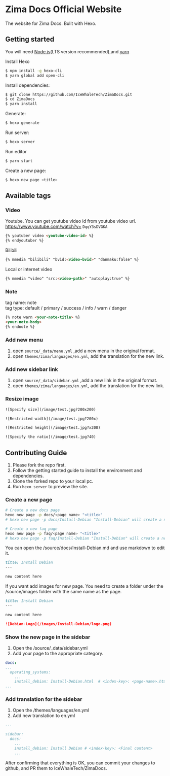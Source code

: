 # Zima Docs Official Website


The website for Zima Docs. Bulit with Hexo.

## Getting started

You will need [Node.js](https://nodejs.org/en/)(LTS version recommended),and [yarn](https://classic.yarnpkg.com/en/docs/install)

Install Hexo 

``` bash
$ npm install -g hexo-cli
$ yarn global add open-cli
```

Install dependencies:

``` bash
$ git clone https://github.com/IceWhaleTech/ZimaDocs.git
$ cd ZimaDocs
$ yarn install
```

Generate:

``` bash
$ hexo generate
```

Run server:

``` bash
$ hexo server
```

Run editor
``` bash
$ yarn start
```

Create a new page:

``` bash
$ hexo new page <title>
```


## Available tags

### Video

Youtube. You can get youtube video id from youtube video url. https://www.youtube.com/watch?v= ```DqqY3sDVGKA```

``` html
{% youtuber video <youtube-video-id> %}
{% endyoutuber %}
```

Bilibili

``` html
{% mmedia "bilibili" "bvid:<video-bvid>" "danmaku:false" %}
```

Local or internet video

``` html
{% mmedia "video" "src:<video-path>" "autoplay:true" %}
```

### Note

tag name: note  
tag type: default / primary / success / info / warn / danger

``` html
{% note warn <your-note-title> %}
<your-note-body>
{% endnote %}
```

### Add new menu

1. open ```source/_data/menu.yml``` ,add a new menu in the original format.
2. open ```themes/zima/languages/en.yml```, add the translation for the new link. 

### Add new sidebar link

1. open ```source/_data/sidebar.yml``` ,add a new link in the original format.
2. open ```themes/zima/languages/en.yml```, add the translation for the new link. 

### Resize image

``` html
![Specify size](/image/test.jpg?200x200)

![Restricted width](/image/test.jpg?200x)

![Restricted height](/image/test.jpg?x200)

![Specify the ratio](/image/test.jpg?40)
```

## Contributing Guide

1. Please fork the repo first.
2. Follow the getting started guide to install the environment and dependencies.
3. Clone the forked repo to your local pc.
4. Run ```hexo server``` to preview the site.

### Create a new page

``` bash
# Create a new docs page
hexo new page -p docs/<page name> "<title>" 
# hexo new page -p docs/Install-Debian "Install-Debian" will create a new Install-Debian.md in /source/docs

# Create a new faq page
hexo new page -p faq/<page name> "<title>" 
# hexo new page -p faq/Install-Debian "Install-Debian" will create a new Install-Debian.md in /source/faq
```
You can open the /source/docs/Install-Debian.md and use markdown to edit it.

``` markdown
title: Install Debian
---

new content here
```

If you want add images for new page. You need to create a folder under the /source/images folder with the same name as the page.

``` markdown
title: Install Debian
---

new content here

![Debian-Logo](/images/Install-Debian/logo.png)
```

### Show the new page in the sidebar

1. Open the /source/_data/sidebar.yml
2. Add your page to the appropriate category.

``` yaml
docs:
...
  operating_systems:
    ...
    install_debian: Install-Debian.html  # <index-key>: <page-name>.html
...
```

### Add translation for the sidebar

1. Open the /themes/languages/en.yml
2. Add new translation to en.yml

``` yaml
...

sidebar:
  docs:
    ...
    install_debian: Install Debian # <index-key>: <Final content>
    ...
```

After confirming that everything is OK, you can commit your changes to github, and PR them to IceWhaleTech/ZimaDocs.
